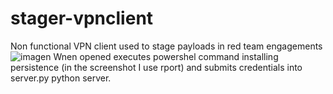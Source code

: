 # stager-vpnclient
Non functional VPN client used to stage payloads in red team engagements
![imagen](https://github.com/PolGs/stager-vpnclient/assets/19478700/1045ea62-cc6e-41ee-9904-344e005128c8)
Wnen opened executes powershel command installing persistence (in the screenshot I use rport) and submits credentials into server.py python server.
